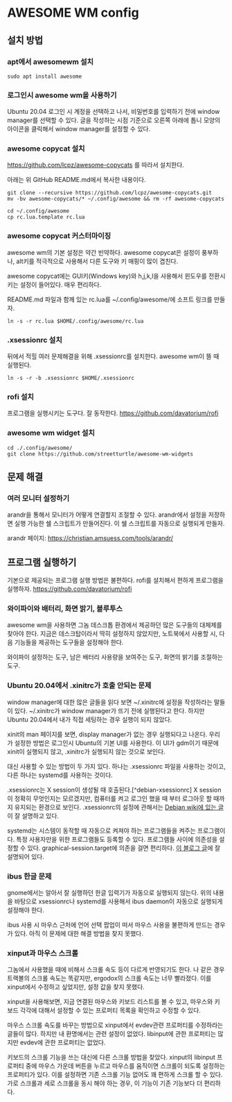 # AWESOME WM config

## 설치 방법

### apt에서 awesomewm 설치

```
sudo apt install awesome
```

### 로그인시 awesome wm을 사용하기

Ubuntu 20.04 로그인 시 계정을 선택하고 나서, 비밀번호를 입력하기 전에
window manager를 선택할 수 있다. 글을 작성하는 시점 기준으로 오른쪽
아래에 톱니 모양의 아이콘을 클릭해서 window manager를 설정할 수 있다.

### awesome copycat 설치

<https://github.com/lcpz/awesome-copycats> 를 따라서 설치한다.

아래는 위 GitHub README.md에서 복사한 내용이다.

```
git clone --recursive https://github.com/lcpz/awesome-copycats.git
mv -bv awesome-copycats/* ~/.config/awesome && rm -rf awesome-copycats
```

```
cd ~/.config/awesome
cp rc.lua.template rc.lua
```

### awesome copycat 커스터마이징

awesome wm의 기본 설정은 약간 빈약하다. awesome copycat은 설정이
풍부하나, alt키를 적극적으로 사용해서 다른 도구와 키 매핑이 많이
겹친다.

awesome copycat에는 GUI키(Windows key)와 h,j,k,l을 사용해서 윈도우를
전환시키는 설정이 들어있다. 매우 편리하다.

README.md 파일과 함께 있는 rc.lua를 ~/.config/awesome/에 소프트 링크를
만들자.

```
ln -s -r rc.lua $HOME/.config/awesome/rc.lua
```

### .xsessionrc 설치

뒤에서 적힐 여러 문제해결을 위해 .xsessionrc를 설치한다. awesome wm이
뜰 때 실행된다.

```
ln -s -r -b .xsessionrc $HOME/.xsessionrc
```

### rofi 설치

프로그램을 실행시키는 도구다. 잘 동작한다.
<https://github.com/davatorium/rofi>

### awesome wm widget 설치

```
cd ./.config/awesome/
git clone https://github.com/streetturtle/awesome-wm-widgets
```

## 문제 해결

### 여러 모니터 설정하기

arandr을 통해서 모니터가 어떻게 연결할지 조절할 수 있다. arandr에서
설정을 저장하면 실행 가능한 쉘 스크립트가 만들어진다. 이 쉘 스크립트를
자동으로 실행되게 만들자.

arandr 페이지: <https://christian.amsuess.com/tools/arandr/>

## 프로그램 실행하기

기본으로 제공되는 프로그램 실행 방법은 불편하다. rofi를 설치해서
편하게 프로그램을 실행하자. <https://github.com/davatorium/rofi>

### 와이파이와 배터리, 화면 밝기, 블루투스

awesome wm을 사용하면 그놈 데스크톱 환경에서 제공하던 많은 도구들의
대체제를 찾아야 한다. 지금은 데스크탑이라서 딱히 설정하지 않았지만,
노트북에서 사용할 시, 다음 기능들을 제공하는 도구들을 설정해야 한다.

와이파이 설정하는 도구, 남은 배터리 사용량을 보여주는 도구, 화면의
밝기를 조절하는 도구.

### Ubuntu 20.04에서 .xinitrc가 호출 안되는 문제

window manager에 대한 많은 글들을 읽다 보면 ~/.xinitrc에 설정을
작성하라는 말들이 있다. ~/.xinitrc가 window manager가 뜨기 전에
실행된다고 한다. 하지만 Ubuntu 20.04에서 내가 직접 세팅하는 경우
실행이 되지 않았다.

xinit의 man 페이지를 보면, display manager가 없는 경우 실행되다고
나온다. 우리가 설정한 방법은 로그인시 Ubuntu의 기본 UI를 사용한다. 이
UI가 gdm이기 때문에 xinit이 실행되지 않고, .xinitrc가 실행되지 않는
것으로 보인다.

대신 사용할 수 있는 방법이 두 가지 있다. 하나는 .xsessionrc 파일을
사용하는 것이고, 다른 하나는 systemd를 사용하는 것이다.

.xsessionrc는 X session이 생성될 때 호출된다.[^debian-xsessionrc] X
session이 정확히 무엇인지는 모르겠지만, 컴퓨터를 켜고 로그인 했을 때
부터 로그아웃 할 때까지 유지되는 환경으로 보인다. .xsessionrc의 설정에
관해서는 [Debian wiki에 있는 글](https://wiki.debian.org/Xsession)이
잘 설명하고 있다.

systemd는 시스템이 동작할 때 자동으로 켜져야 하는 프로그램들을 켜주는
프로그램이다. 특정 사용자만을 위한 프로그램들도 등록할 수 있다.
프로그램들 사이에 의존성을 설정할 수 있다. graphical-session.target에
의존을 걸면 편리하다. [이 블로그
글](https://goral.net.pl/post/systemd-x-sessions/)에 잘 설명되어 있다.

### ibus 한글 문제

gnome에서는 알아서 잘 실행하던 한글 입력기가 자동으로 실행되지 않는다.
위의 내용을 바탕으로 xsessionrc나 systemd를 사용해서 ibus daemon이
자동으로 실행되게 설정해야 한다.

ibus 사용 시 마우스 근처에 언어 선택 팝업이 떠서 마우스 사용을
불편하게 만드는 경우가 있다. 아직 이 문제에 대한 해결 방법을 찾지
못했다.

### xinput과 마우스 스크롤

그놈에서 사용했을 때에 비해서 스크롤 속도 등이 다르게 반영되기도 한다.
나 같은 경우 트랙볼의 스크롤 속도는 똑같지만, ergodox의 스크롤 속도는
너무 빨라졌다. 이를 xinput에서 수정하고 싶었지만, 설정 값을 찾지 못했다.

xinput을 사용해보면, 지금 연결된 마우스와 키보드 리스트를 볼 수 있고,
마우스와 키보드 각각에 대해서 설정할 수 있는 프로퍼티 목록을 확인하고
수정할 수 있다.

마우스 스크롤 속도를 바꾸는 방법으로 xinput에서 evdev관련 프로퍼티를
수정하라는 글들이 많다. 하지만 내 환명에서는 관련 설정이 없었다.
libinput에 관한 프로퍼티는 많지만 evdev에 관한 프로퍼티는 없었다.

키보드의 스크롤 기능을 쓰는 대신에 다른 스크롤 방법을 찾았다. xinput의
libinput 프로퍼티 중에 마우스 가운데 버튼을 누르고 마우스를 움직이면
스크롤이 되도록 설정하는 프로퍼티가 있다. 이를 설정하면 기존 스크롤
기능 없어도 꽤 편하게 스크롤 할 수 있다. 가로 스크롤과 세로 스크롤을
동시 해야 하는 경우, 이 기능이 기존 기능보다 더 편리하다.


